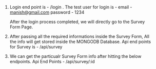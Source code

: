 1. Login end point is - /login .
   The test user for login is -
   email - manish@gmail.com
   password - 1234

   After the login process completed, we will directly go to the Survey Form Page.

2. After passing all the required informations inside the Survey Form,
   All the info will get stored inside the MONGODB Database.
   Api end points for Survey is - /api/survey

3. We can get the particualr Survey Form info after hitting the below endpoints.
   Api End Points - /api/survey/:id

